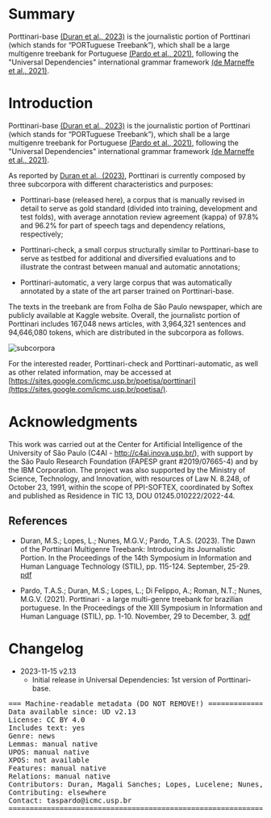 # Summary

Porttinari-base [(Duran et al., 2023)](https://sol.sbc.org.br/index.php/stil/article/view/25443/25264) is the journalistic portion of Porttinari (which stands for “PORTuguese Treebank”), which shall be a large multigenre treebank for Portuguese [(Pardo et al., 2021)](https://sol.sbc.org.br/index.php/stil/article/view/17778/17612), following the "Universal Dependencies" international grammar framework [(de Marneffe et al., 2021)](https://aclanthology.org/2021.cl-2.11/).

# Introduction

Porttinari-base [(Duran et al., 2023)](https://sol.sbc.org.br/index.php/stil/article/view/25443/25264) is the journalistic portion of Porttinari (which stands for “PORTuguese Treebank”), which shall be a large multigenre treebank for Portuguese [(Pardo et al., 2021)](https://sol.sbc.org.br/index.php/stil/article/view/17778/17612), following the "Universal Dependencies" international grammar framework [(de Marneffe et al., 2021)](https://aclanthology.org/2021.cl-2.11/).

As reported by [Duran et al., (2023)](https://sol.sbc.org.br/index.php/stil/article/view/25443/25264), Porttinari is currently composed by three subcorpora with different characteristics and purposes:

* Porttinari-base (released here), a corpus that is manually revised in detail to serve as gold standard (divided into training, development and test folds), with average annotation review agreement (kappa) of 97.8% and 96.2% for part of speech tags and dependency relations, respectively;

* Porttinari-check, a small corpus structurally similar to Porttinari-base to serve as testbed for additional and diversified evaluations and to illustrate the contrast between manual and automatic annotations; 

* Porttinari-automatic, a very large corpus that was automatically annotated by a state of the art parser trained on Porttinari-base.

The texts in the treebank are from Folha de São Paulo newspaper, which are publicly available at Kaggle website. Overall, the journalistc portion of Porttinari includes 167,048 news articles, with 3,964,321 sentences and 94,646,080 tokens, which are distributed in the subcorpora as follows.

![subcorpora](https://github.com/UniversalDependencies/UD_Portuguese-Porttinari/assets/41649292/0eb597a6-4b41-49e6-b360-3afed709ad13)

For the interested reader, Porttinari-check and Porttinari-automatic, as well as other related information, may be accessed at [https://sites.google.com/icmc.usp.br/poetisa/porttinari](https://sites.google.com/icmc.usp.br/poetisa/).

# Acknowledgments

This work was carried out at the Center for Artificial Intelligence of the University of São Paulo (C4AI - http://c4ai.inova.usp.br/), with support by the São Paulo Research Foundation (FAPESP grant #2019/07665-4) and by the IBM Corporation. The project was also supported by the Ministry of Science, Technology, and Innovation, with resources of Law N. 8.248, of October 23, 1991, within the scope of PPI-SOFTEX, coordinated by Softex and published as Residence in TIC 13, DOU 01245.010222/2022-44.

## References

* Duran, M.S.; Lopes, L.; Nunes, M.G.V.; Pardo, T.A.S. (2023). The Dawn of the Porttinari Multigenre Treebank: Introducing its Journalistic Portion. In the Proceedings of the 14th Symposium in Information and Human Language Technology (STIL), pp. 115-124. September, 25-29. [pdf](https://sol.sbc.org.br/index.php/stil/article/view/25443/25264)

* Pardo, T.A.S.; Duran, M.S.; Lopes, L.; Di Felippo, A.; Roman, N.T.; Nunes, M.G.V. (2021). Porttinari - a large multi-genre treebank for brazilian portuguese. In the Proceedings of the XIII Symposium in Information and Human Language (STIL), pp. 1-10. November, 29 to December, 3. [pdf](https://sol.sbc.org.br/index.php/stil/article/view/17778/17612)

# Changelog

* 2023-11-15 v2.13
  * Initial release in Universal Dependencies: 1st version of Porttinari-base.


<pre>
=== Machine-readable metadata (DO NOT REMOVE!) ================================
Data available since: UD v2.13
License: CC BY 4.0
Includes text: yes
Genre: news
Lemmas: manual native
UPOS: manual native
XPOS: not available
Features: manual native
Relations: manual native
Contributors: Duran, Magali Sanches; Lopes, Lucelene; Nunes, Maria das Graças Volpe; Pardo, Thiago Alexandre Salgueiro
Contributing: elsewhere
Contact: taspardo@icmc.usp.br
===============================================================================
</pre>
